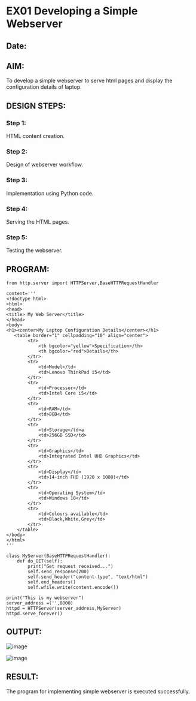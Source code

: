 # EX01 Developing a Simple Webserver
## Date:

## AIM:
To develop a simple webserver to serve html pages and display the configuration details of laptop.

## DESIGN STEPS:
### Step 1: 
HTML content creation.

### Step 2:
Design of webserver workflow.

### Step 3:
Implementation using Python code.

### Step 4:
Serving the HTML pages.

### Step 5:
Testing the webserver.

## PROGRAM:
```
from http.server import HTTPServer,BaseHTTPRequestHandler

content='''
<!doctype html>
<html>
<head>
<title> My Web Server</title>
</head>
<body>
<h1><center>My Laptop Configuration Details</center></h1>
   <table border="1" cellpadding="10" align="center">
        <tr>
            <th bgcolor="yellow">Specification</th>
            <th bgcolor="red">Details</th>
        </tr>
        <tr>
            <td>Model</td>
            <td>Lenovo ThinkPad i5</td>
        </tr>
        <tr>
            <td>Processor</td>
            <td>Intel Core i5</td>
        </tr>
        <tr>
            <td>RAM</td>
            <td>8GB</td>
        </tr>
        <tr>
            <td>Storage</td>a
            <td>256GB SSD</td>
        </tr>
        <tr>
            <td>Graphics</td>
            <td>Integrated Intel UHD Graphics</td>
        </tr>
        <tr>
            <td>Display</td>
            <td>14-inch FHD (1920 x 1080)</td>
        </tr>
        <tr>
            <td>Operating System</td>
            <td>Windows 10</td>
        </tr>
        <tr>
            <td>Colours available</td>
            <td>Black,White,Grey</td>
        </tr>
    </table>
</body>
</html>
'''

class MyServer(BaseHTTPRequestHandler):
    def do_GET(self):
        print("Get request received...")
        self.send_response(200) 
        self.send_header("content-type", "text/html")       
        self.end_headers()
        self.wfile.write(content.encode())

print("This is my webserver") 
server_address =('',8000)
httpd = HTTPServer(server_address,MyServer)
httpd.serve_forever()
```

## OUTPUT:
![image](https://github.com/user-attachments/assets/cbe982be-8e42-44ea-aa2e-9fbefb7d4458)

![image](https://github.com/user-attachments/assets/c1ee5f1f-5cac-4efe-9a88-943c50a9b235)


## RESULT:
The program for implementing simple webserver is executed successfully.
